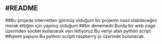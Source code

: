 #README
----------------
##Bu projede internetten görmüş olduğum bir projenin nasıl olabileceğini merak ettiğim için yapmış olduğum
##bir denemedir.Burda bir web page üzerinden socket kullanarak veri iletiyoruz.Bu veriyi alan python script
##işlem yapıyor.Bu python scripti raspberry pi üzerinde bulunacak.